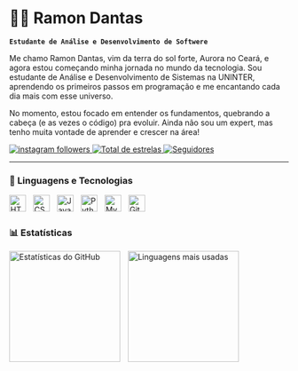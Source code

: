 # 👨‍💻 Ramon Dantas

**`Estudante de Análise e Desenvolvimento de Softwere`**

Me chamo Ramon Dantas, vim da terra do sol forte, Aurora no Ceará, e agora estou começando minha jornada no mundo da tecnologia. Sou estudante de Análise e Desenvolvimento de Sistemas na UNINTER, aprendendo os primeiros passos em programação e me encantando cada dia mais com esse universo.

No momento, estou focado em entender os fundamentos, quebrando a cabeça (e as vezes o código) pra evoluir. Ainda não sou um expert, mas tenho muita vontade de aprender e crescer na área!

<p align="left">
    <a href="https://www.instagram.com/_ramondantas/">
        <img 
            alt="instagram followers" 
            title="Siga-me no Instagram" 
            src="https://custom-icon-badges.demolab.com/badge/Siga%20me-Instagram-E4405F?logo=instagram&logoColor=white&style=for-the-badge&labelColor=555"
        />
   <a href="https://github.com/ramonndantas?tab=repositories&sort=stargazers">
    <img 
        alt="Total de estrelas" 
        title="Total de estrelas GitHub" 
        src="https://custom-icon-badges.demolab.com/github/stars/ramonndantas?color=55960c&style=for-the-badge&labelColor=488207&logo=star&label=estrelas"
    />
</a>
    <a href="https://github.com/ramonndantastab=followers">
        <img 
            alt="Seguidores" 
            title="Me siga no GitHub" 
            src="https://custom-icon-badges.demolab.com/github/followers/ramonndantas?color=236ad3&labelColor=1155ba&style=for-the-badge&logo=github&label=Seguidores&logoColor=white"
        />
    </a>
</p>

---

### 🤖 Linguagens e Tecnologias

<img 
    align="left" 
    alt="HTML"
    title="HTML" 
    width="30px" 
    style="padding-right: 10px;" 
    src="https://cdn.jsdelivr.net/gh/devicons/devicon@latest/icons/html5/html5-original.svg" 
/>
<img 
    align="left" 
    alt="CSS" 
    title="CSS"
    width="30px" 
    style="padding-right: 10px;" 
    src="https://cdn.jsdelivr.net/gh/devicons/devicon@latest/icons/css3/css3-original.svg" 
/>
<img 
    align="left" 
    alt="JavaScript" 
    title="JavaScript"
    width="30px" 
    style="padding-right: 10px;" 
    src="https://cdn.jsdelivr.net/gh/devicons/devicon@latest/icons/javascript/javascript-original.svg" 
/>
<img 
    align="left" 
    alt="Python"
    title="Python" 
    width="30px" 
    style="padding-right: 10px;" 
    src="https://cdn.jsdelivr.net/gh/devicons/devicon@latest/icons/python/python-original.svg"
/>
<img 
    align="left" 
    alt="MySQL"
    title="MySQL" 
    width="30px" 
    style="padding-right: 10px;" 
    src="https://cdn.jsdelivr.net/gh/devicons/devicon@latest/icons/mysql/mysql-original.svg" 
/>
<img 
    align="left" 
    alt="Git"
    title="Git" 
    width="30px" 
    style="padding-right: 10px;" 
    src="https://cdn.jsdelivr.net/gh/devicons/devicon@latest/icons/git/git-original.svg" 
/>



<br/>
<br/>

### 📊 Estatísticas

<p align="left">
  <img
    src="https://github-readme-stats.vercel.app/api?username=ramonndantas&show_icons=true&theme=tokyonight&include_all_commits=true&locale=pt-br&hide_border=true"
    alt="Estatísticas do GitHub"
    height="200"
    style="padding-right: 10px;"
  />
  <img
    src="https://github-readme-stats.vercel.app/api/top-langs/?username=ramonndantas&theme=tokyonight&layout=compact&custom_title=Tecnologias%20mais%20usadas&langs_count=6&hide_border=true&locale=pt-br"
    alt="Linguagens mais usadas"
    height="200"
  />
</p>
